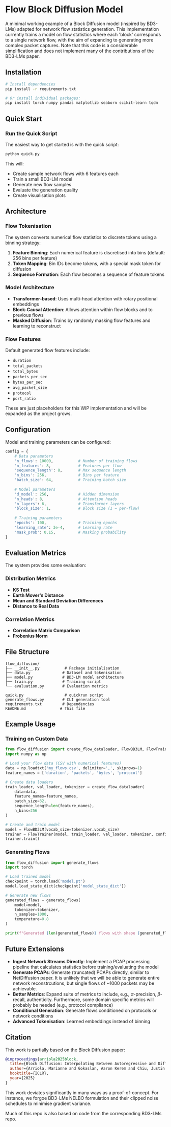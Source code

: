 # Flow Block Diffusion Model

A minimal working example of a Block Diffusion model (inspired by BD3-LMs) adapted for network flow statistics generation. This implementation currently trains a model on flow statistics where each 'block' corresponds to a single network flow, with the aim of expanding to generating more complex packet captures. Note that this code is a considerable simplification and does not implement many of the contributions of the BD3-LMs paper.

## Installation

```bash
# Install dependencies
pip install -r requirements.txt

# Or install individual packages:
pip install torch numpy pandas matplotlib seaborn scikit-learn tqdm
```

## Quick Start

### Run the Quick Script

The easiest way to get started is with the quick script:

```bash
python quick.py
```

This will:
- Create sample network flows with 6 features each
- Train a small BD3-LM model
- Generate new flow samples
- Evaluate the generation quality
- Create visualisation plots

## Architecture

### Flow Tokenisation

The system converts numerical flow statistics to discrete tokens using a binning strategy:

1. **Feature Binning**: Each numerical feature is discretised into bins (default: 256 bins per feature)
2. **Token Mapping**: Bin IDs become tokens, with a special mask token for diffusion
3. **Sequence Formation**: Each flow becomes a sequence of feature tokens

### Model Architecture

- **Transformer-based**: Uses multi-head attention with rotary positional embeddings
- **Block-Causal Attention**: Allows attention within flow blocks and to previous flows
- **Masked Diffusion**: Trains by randomly masking flow features and learning to reconstruct

### Flow Features

Default generated flow features include:
- `duration`
- `total_packets`
- `total_bytes`
- `packets_per_sec`
- `bytes_per_sec`
- `avg_packet_size`
- `protocol`
- `port_ratio`

These are just placeholders for this WIP implementation and will be expanded as the project grows.

## Configuration

Model and training parameters can be configured:

```python
config = {
    # Data parameters
    'n_flows': 10000,           # Number of training flows
    'n_features': 8,            # Features per flow
    'sequence_length': 8,       # Max sequence length
    'n_bins': 256,              # Bins per feature
    'batch_size': 64,           # Training batch size
    
    # Model parameters  
    'd_model': 256,             # Hidden dimension
    'n_heads': 8,               # Attention heads
    'n_layers': 6,              # Transformer layers
    'block_size': 1,            # Block size (1 = per-flow)
    
    # Training parameters
    'epochs': 100,              # Training epochs
    'learning_rate': 3e-4,      # Learning rate
    'mask_prob': 0.15,          # Masking probability
}
```

## Evaluation Metrics

The system provides some evaluation:

### Distribution Metrics
- **KS Test**
- **Earth Mover's Distance**
- **Mean and Standard Deviation Differences**
- **Distance to Real Data**

### Correlation Metrics
- **Correlation Matrix Comparison**
- **Frobenius Norm**

## File Structure

```
flow_diffusion/
├── __init__.py           # Package initialisation
├── data.py              # Dataset and tokenisation
├── model.py             # BD3-LM model architecture  
├── train.py             # Training script
└── evaluation.py        # Evaluation metrics

quick.py                  # quickrun script
generate_flows.py        # CLI generation tool
requirements.txt         # Dependencies
README.md               # This file
```

## Example Usage

### Training on Custom Data

```python
from flow_diffusion import create_flow_dataloader, FlowBD3LM, FlowTrainer
import numpy as np

# Load your flow data (CSV with numerical features)
data = np.loadtxt('my_flows.csv', delimiter=',', skiprows=1)
feature_names = ['duration', 'packets', 'bytes', 'protocol']

# Create data loaders
train_loader, val_loader, tokenizer = create_flow_dataloader(
    data=data,
    feature_names=feature_names,
    batch_size=32,
    sequence_length=len(feature_names),
    n_bins=256
)

# Create and train model
model = FlowBD3LM(vocab_size=tokenizer.vocab_size)
trainer = FlowTrainer(model, train_loader, val_loader, tokenizer, config)
trainer.train()
```

### Generating Flows

```python
from flow_diffusion import generate_flows
import torch

# Load trained model
checkpoint = torch.load('model.pt')
model.load_state_dict(checkpoint['model_state_dict'])

# Generate new flows
generated_flows = generate_flows(
    model=model,
    tokenizer=tokenizer, 
    n_samples=1000,
    temperature=0.8
)

print(f"Generated {len(generated_flows)} flows with shape {generated_flows.shape}")
```

## Future Extensions

- **Ingest Network Streams Directly**: Implement a PCAP processing pipeline that calculates statistics before training/evaluating the model
- **Generate PCAPs**: Generate (truncated) PCAPs directly, similar to NetDiffusion paper. It is unlikely that we will be able to generate entire network reconstrcutions, but single flows of ~1000 packets may be achievable.
- **Better Metrics**: Expand suite of metrics to include, e.g., $\alpha$-precision, $\beta$-recall, authenticity. Furthermore, some domain specific metrics will probably be needed (e.g., protocol compliance)
- **Conditional Generation**: Generate flows conditioned on protocols or network conditions
- **Advanced Tokenisation**: Learned embeddings instead of binning


## Citation

This work is partially based on the Block Diffusion paper:

```bibtex
@inproceedings{arriola2025block,
  title={Block Diffusion: Interpolating Between Autoregressive and Diffusion Language Models},
  author={Arriola, Marianne and Gokaslan, Aaron Kerem and Chiu, Justin T and Yang, Zhihan and Qi, Zhixuan and Han, Jiaqi and Sahoo, Subham Sekhar and Kuleshov, Volodymyr},
  booktitle={ICLR},
  year={2025}
}
```

This work deviates significantly in many ways as a proof-of-concept. For instance, we forgoe BD3-LMs NELBO formulation and their clipped noise schedules to minimise gradient variance.

Much of this repo is also based on code from the corresponding BD3-LMs repo.
